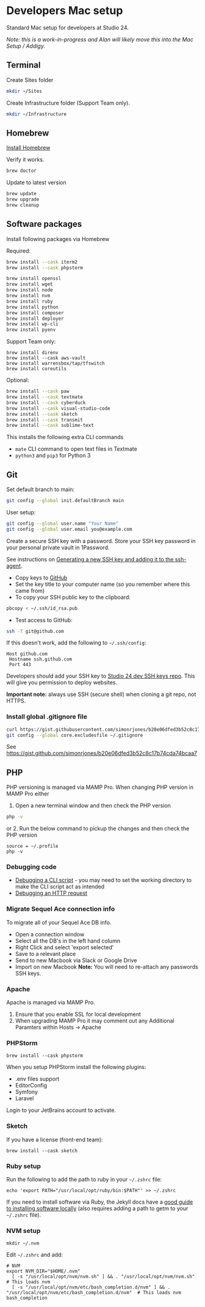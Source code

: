 # Developers Mac setup 

Standard Mac setup for developers at Studio 24.

_Note: this is a work-in-progress and Alan will likely move this into the Mac Setup / Addigy._

## Terminal

Create Sites folder

```bash
mkdir ~/Sites
```

Create Infrastructure folder (Support Team only). 

```bash
mkdir ~/Infrastructure
```


## Homebrew

[Install Homebrew](https://brew.sh)

Verify it works.

```bash
brew doctor
```

Update to latest version

```bash
brew update
brew upgrade
brew cleanup
```  
## Software packages

Install following packages via Homebrew

Required:
```bash
brew install --cask iterm2
brew install --cask phpstorm

brew install openssl
brew install wget
brew install node
brew install nvm
brew install ruby
brew install python
brew install composer
brew install deployer
brew install wp-cli
brew install pyenv
```  
Support Team only:
```
brew install direnv
brew install --cask aws-vault
brew install warrensbox/tap/tfswitch
brew install coreutils
```
Optional:
```bash
brew install --cask paw
brew install --cask textmate
brew install --cask cyberduck
brew install --cask visual-studio-code
brew install --cask sketch
brew install --cask transmit
brew install --cask sublime-text
```
This installs the following extra CLI commands

* `mate` CLI command to open text files in Textmate
* `python3` and `pip3` for Python 3  

## Git

Set default branch to main:

```bash
git config --global init.defaultBranch main
```

User setup: 

```bash
git config --global user.name "Your Name"
git config --global user.email you@example.com
```

Create a secure SSH key with a password. Store your SSH key password in your personal private vault in 1Password.

See instructions on [Generating a new SSH key and adding it to the ssh-agent](https://help.github.com/en/github/authenticating-to-github/generating-a-new-ssh-key-and-adding-it-to-the-ssh-agent).

* Copy keys to [GitHub](https://github.com/settings/keys)
* Set the key title to your computer name (so you remember where this came from)
* To copy your SSH public key to the clipboard:

```bash
pbcopy < ~/.ssh/id_rsa.pub
```

* Test access to GitHub:

```bash
ssh -T git@github.com
```


If this doesn't work, add the following to `~/.ssh/config`:

```
Host github.com
 Hostname ssh.github.com
 Port 443
```

Developers should add your SSH key to [Studio 24 dev SSH keys repo](https://github.com/studio24/ssh-keys). This will give you permission to deploy websites.

**Important note:** always use SSH (secure shell) when cloning a git repo, not HTTPS.

### Install global .gitignore file

```bash
curl https://gist.githubusercontent.com/simonrjones/b20e06dfed3b52c8c17b74cda74bcaa7/raw/b78800019c9c0dfdd0f815edacc06fc37e02bad3/.gitignore > ~/.gitignore 
git config --global core.excludesfile ~/.gitignore
```

See https://gist.github.com/simonrjones/b20e06dfed3b52c8c17b74cda74bcaa7

## PHP

PHP versioning is managed via MAMP Pro. When changing PHP version in MAMP Pro either
1. Open a new terminal window and then check the PHP version
```bash
php -v
```
or 
2. Run the below command to pickup the changes and then check the PHP version
```
source = ~/.profile
php -v
```

### Debugging code

* [Debugging a CLI script](https://www.jetbrains.com/help/phpstorm/debugging-a-php-cli-script.html) - you may need to set the working directory to make the CLI script act as intended
* [Debugging an HTTP request](https://www.jetbrains.com/help/phpstorm/debugging-a-php-http-request.html)

### Migrate Sequel Ace connection info
To migrate all of your Sequel Ace DB info.
* Open a connection window
* Select all the DB's in the left hand column
* Right Click and select 'export selected'
* Save to a relevant place
* Send to new Macbook via Slack or Google Drive
* Import on new Macbook
**Note:** You will need to re-attach any passwords SSH keys.

### Apache
Apache is managed via MAMP Pro. 
1. Ensure that you enable SSL for local development
2. When upgrading MAMP Pro it may comment out any Additional Paramters within Hosts -> Apache

### PHPStorm

```
brew install --cask phpstorm
```

When you setup PHPStorm install the following plugins:
* .env files support
* EditorConfig
* Symfony 
* Laravel

Login to your JetBrains account to activate.

### Sketch

If you have a license (front-end team):

```
brew install --cask sketch
```

### Ruby setup

Run the following to add the path to ruby in your `~/.zshrc` file:

```
echo 'export PATH="/usr/local/opt/ruby/bin:$PATH"' >> ~/.zshrc
```

If you need to install software via Ruby, the Jekyll docs have a [good guide to installing software locally](https://jekyllrb.com/docs/installation/macos/#install-jekyll) (also requires adding a path to getm to your `~/.zshrc` file).

### NVM setup

```
mkdir ~/.nvm
```

Edit `~/.zshrc` and add:

```
# NVM
export NVM_DIR="$HOME/.nvm"
  [ -s "/usr/local/opt/nvm/nvm.sh" ] && . "/usr/local/opt/nvm/nvm.sh"  # This loads nvm
  [ -s "/usr/local/opt/nvm/etc/bash_completion.d/nvm" ] && . "/usr/local/opt/nvm/etc/bash_completion.d/nvm"  # This loads nvm bash_completion
```
